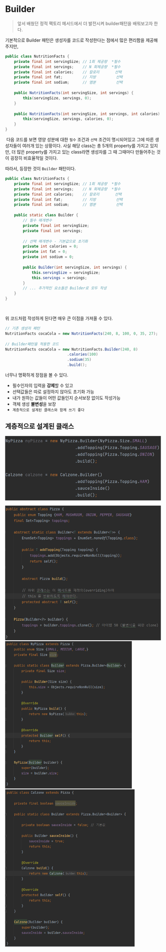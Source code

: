 # Builder

> 앞서 배웠던 정적 팩토리 메서드에서 더 발전시켜 builder패턴을 배워보고자 한다.

기본적으로 Builder 패턴은 생성자를 코드로 작성한다는 점에서 많은 편리함을 제공해주지만,

```java
public class NutritionFacts {
    private final int servingSize; // 1회 제공량  *필수
    private final int servings;	   // N 회제공량  *필수
    private final int calories;    // 칼로리       선택
    private final int fat;         // 지방         선택
    private final int sodium;      // 염분         선택
    
    public NutritionFacts(int servingSize, int servings) {
        this(servingSize, servings, 0);
    }
    
    public NutritionFacts(int servingSize, int servings, int calories) {
        this(servingSize, servings, calories, 0);
    }
}
```

​	다음 코드를 보면 영양 성분에 대한 `필수` 조건과 `선택` 조건이 명시되어있고 그에 따른 생성자들이 여러개 있는 상황이다. 사실 해당 class는 총 5개의 property를 가지고 있지만, 더 많은 property를 가지고 있는 class라면 생성자를 그 때 그때마다 만들어주는 것이 굉장히 비효율적일 것이다.

따라서, 등장한 것이 `Builder` 패턴이다.

```java
public class NutritionFacts {
    private final int servingSize; // 1회 제공량  *필수
    private final int servings;	   // N 회제공량  *필수
    private final int calories;    // 칼로리       선택
    private final int fat;         // 지방         선택
    private final int sodium;      // 염분         선택
    
    public static class Builder {
        // 필수 매개변수
        private final int servingSize;
        private final int servings;
        
        // 선택 매개변수 - 기본값으로 초기화
        private int calories = 0;
        private int fat = 0;
        private int sodium = 0;
        
        public Builder(int servingSize, int servings) {
            this.servingSize = servingSize;
            this.servings = servings;
        }
        // ... 추가적인 요소들은 Builder로 모두 작성
    }
}
```

​	

위 코드처럼 작성하게 된다면 매우 큰 이점을 가져올 수 있다.

```java
// 기존 생성자 패턴
NutritionFacts cocaCola = new NutritionFacts(240, 8, 100, 0, 35, 27);

// Builder패턴을 적용한 코드
NutritionFacts cocaCola = new NutritionFacts.Builder(240, 8)
    						.calories(100)
    						.sodium(35)
    						.build();
```

 너무나 명확하게 장점을 볼 수 있다.

- 필수인자의 입력을 **강제**할 수 있고
- 선택값들은 따로 설정하지 않아도 초기화 가능
- 내가 원하는 값들이 어떤 값들인지 순서보장 없이도 작성가능
- 객체 생성 **불변성**을 보장
- `계층적으로 설계된 클래스와 함께 쓰기 좋다`



## 계층적으로 설계된 클래스

[구현소스]: https://github.com/SangjinH/TIL/tree/master/Effective_Java/effectivejava/src/main/java/Builder	"구현소스파일위치"

![image-20220629000249949](1.2.Builder.assets/image-20220629000249949.png)

<img src="1.2.Builder.assets/image-20220628235911479.png" alt="image-20220628235911479" style="zoom:67%;" />

<img src="1.2.Builder.assets/image-20220628235958426.png" alt="image-20220628235958426" style="zoom:67%;" />

<img src="1.2.Builder.assets/image-20220629000052977.png" alt="image-20220629000052977" style="zoom:67%;" />